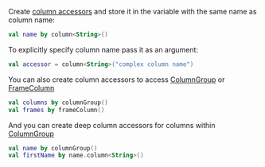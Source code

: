 [//]: # (title: Create ColumnAccessor)

Create [column accessors](DataColumn.md#column-accessors) and store it in the variable with the same name as column name:

<!---FUN createColumnAccessor-->

```kotlin
val name by column<String>()
```

<!---END-->

To explicitly specify column name pass it as an argument:

<!---FUN createColumnAccessorRenamed-->

```kotlin
val accessor = column<String>("complex column name")
```

<!---END-->

You can also create column accessors to access [ColumnGroup](DataColumn.md#columngroup) or [FrameColumn](DataColumn.md#framecolumn)

<!---FUN createGroupOrFrameColumnAccessor-->

```kotlin
val columns by columnGroup()
val frames by frameColumn()
```

<!---END-->

And you can create deep column accessors for columns within [ColumnGroup](DataColumn.md#columngroup)

<!---FUN createDeepColumnAccessor-->

```kotlin
val name by columnGroup()
val firstName by name.column<String>()
```

<!---END-->

